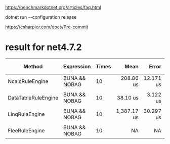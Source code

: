 https://benchmarkdotnet.org/articles/faq.html



dotnet run --configuration release

https://csharpier.com/docs/Pre-commit

# result for net4.7.2

| Method              | Expression    | Times | Mean        | Error     | StdDev    | Median      | Ratio | RatioSD | Gen0     | Gen1    | Allocated | Alloc Ratio |
|-------------------- |-------------- |------ |------------:|----------:|----------:|------------:|------:|--------:|---------:|--------:|----------:|------------:|
| NcalcRuleEngine     | BUNA && NOBAG | 10    |   208.86 us | 12.171 us | 33.523 us |   195.43 us |  1.02 |    0.21 |  82.5195 |       - |  13.24 KB |        1.00 |
|                     |               |       |             |           |           |             |       |         |          |         |           |             |
| DataTableRuleEngine | BUNA && NOBAG | 10    |    38.10 us |  3.122 us |  9.008 us |    33.57 us |  1.04 |    0.31 |  94.2993 |       - |   15.1 KB |        1.00 |
|                     |               |       |             |           |           |             |       |         |          |         |           |             |
| LinqRuleEngine      | BUNA && NOBAG | 10    | 1,387.17 us | 30.297 us | 89.333 us | 1,378.08 us |  1.00 |    0.09 | 408.2031 | 33.2031 |   65.6 KB |        1.00 |
|                     |               |       |             |           |           |             |       |         |          |         |           |             |
| FleeRuleEngine      | BUNA && NOBAG | 10    |          NA |        NA |        NA |          NA |     ? |       ? |       NA |      NA |        NA |           ? |